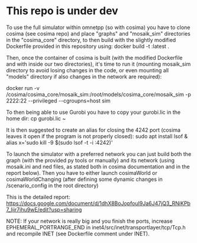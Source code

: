 # This repo is under dev

To use the full simulator within omnetpp (so with cosima) you have to clone cosima (see cosima repo) and place "graphs" and "mosaik_sim" directories in the "cosima_core" directory, to then build with the slightly modified Dockerfile provided in this repository using: docker build -t <x>:latest .

Then, once the container of cosima is built (with the modified Dockerfile and with inside our two directories), it's time to run it (mounting mosaik_sim directory to avoid losing changes in the code, or even mounting all "models" directory if also changes in the network are required): 

docker run -v <path>/cosima/cosima_core/mosaik_sim:/root/models/cosima_core/mosaik_sim -p 2222:22 --privileged --cgroupns=host sim

To then being able to use Gurobi you have to copy your gurobi.lic in the home dir: 
cp gurobi.lic ~

It is then suggested to create an alias for closing the 4242 port (cosima leaves it open if the program is not properly closed):
sudo apt install lsof &
alias x='sudo kill -9 $(sudo lsof -t -i :4242)'

To launch the simulator with a preferred network you can just build both the graph (with the provided py tools or manually) and its network (using mosaik.ini and ned files, as stated both in cosima documentation and in the report below). Then you have to either launch cosimaWorld or cosimaWorldChanging (after defining some dynamic changes in /scenario_config in the root directory)

This is the detailed report: https://docs.google.com/document/d/1dhX8BoJopfouI9Ja6J47jQ3_RNiKPb7_Iijr7ihu9wE/edit?usp=sharing

NOTE: If your network is really big and you finish the ports, increase EPHEMERAL_PORTRANGE_END in inet4/src/inet/transportlayer/tcp/Tcp.h and recompile INET (see Dockerfile comment under INET).
